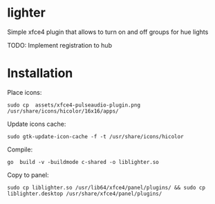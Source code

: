 # lighter

Simple xfce4 plugin that allows to turn on and off groups for hue lights 

TODO: Implement registration to hub

# Installation

Place icons:
 ```
 sudo cp  assets/xfce4-pulseaudio-plugin.png /usr/share/icons/hicolor/16x16/apps/
 ```

Update icons cache:
```
sudo gtk-update-icon-cache -f -t /usr/share/icons/hicolor
```
Compile:
```
go  build -v -buildmode c-shared -o liblighter.so 
```
Copy to panel:
```
sudo cp liblighter.so /usr/lib64/xfce4/panel/plugins/ && sudo cp liblighter.desktop /usr/share/xfce4/panel/plugins/
```
